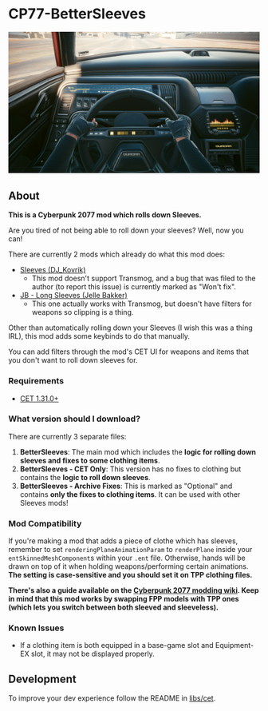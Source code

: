 # CP77-BetterSleeves

![](preview.png)

## About

**This is a Cyberpunk 2077 mod which rolls down Sleeves.**

Are you tired of not being able to roll down your sleeves? Well, now you can!

There are currently 2 mods which already do what this mod does:
- [Sleeves (DJ_Kovrik)](https://www.nexusmods.com/cyberpunk2077/mods/3309)
  - This mod doesn't support Transmog, and a bug that was filed to the author (to report this issue) is currently marked as "Won't fix".
- [JB - Long Sleeves (Jelle Bakker)](https://www.nexusmods.com/cyberpunk2077/mods/987)
  - This one actually works with Transmog, but doesn't have filters for weapons so clipping is a thing.

Other than automatically rolling down your Sleeves (I wish this was a thing IRL), this mod adds some keybinds to do that manually.

You can add filters through the mod's CET UI for weapons and items that you don't want to roll down sleeves for.

### Requirements

- [CET 1.31.0+](https://github.com/yamashi/CyberEngineTweaks)

### What version should I download?

There are currently 3 separate files:
1. **BetterSleeves**: The main mod which includes the **logic for rolling down sleeves and fixes to some clothing items**.
2. **BetterSleeves - CET Only**: This version has no fixes to clothing but contains the **logic to roll down sleeves**.
3. **BetterSleeves - Archive Fixes**: This is marked as "Optional" and contains **only the fixes to clothing items**. It can be used with other Sleeves mods!

### Mod Compatibility

If you're making a mod that adds a piece of clothe which has sleeves, remember to set `renderingPlaneAnimationParam` to `renderPlane`
inside your `entSkinnedMeshComponent`s within your `.ent` file. Otherwise, hands will be drawn on top of it when holding weapons/performing
certain animations.
**The setting is case-sensitive and you should set it on TPP clothing files.**

**There's also a guide available on the [Cyberpunk 2077 modding wiki](https://wiki.redmodding.org/cyberpunk-2077-modding/for-mod-creators/modding-guides/items-equipment/first-person-perspective-fixes#problem-1-your-sleeves-render-behind-your-arms).
Keep in mind that this mod works by swapping FPP models with TPP ones (which lets you switch between both sleeved and sleeveless).**

### Known Issues

- If a clothing item is both equipped in a base-game slot and Equipment-EX slot, it may not be displayed properly.

## Development

To improve your dev experience follow the README in [libs/cet](libs/cet).
